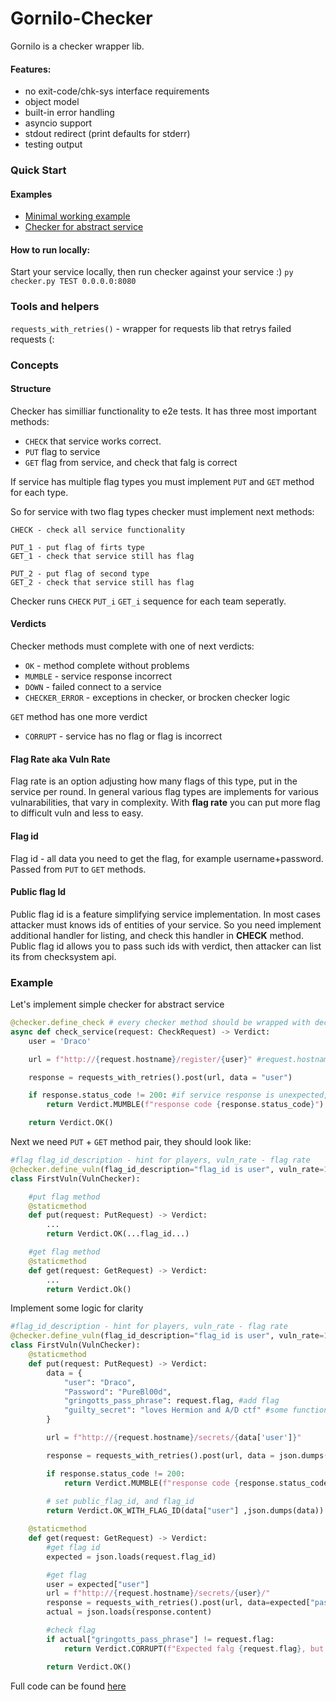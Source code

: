 # Gornilo-Checker

Gornilo is a checker wrapper lib.

#### Features:
- no exit-code/chk-sys interface requirements
- object model
- built-in error handling
- asyncio support
- stdout redirect (print defaults for stderr)
- testing output


### Quick Start
#### Examples
* [Minimal working example](https://github.com/HackerDom/Gornilo/blob/master/gornilo/examples/checker.py) 
* [Checker for abstract service](https://github.com/HackerDom/Gornilo/blob/master/gornilo/examples/abstract_checker.py)

#### How to run locally: 
Start your service locally, then run checker against your service :)
```py checker.py TEST 0.0.0.0:8080```


### Tools and helpers
`requests_with_retries()` - wrapper for requests lib that retrys failed requests (:
 

### Concepts
#### Structure
Checker has similliar functionality to e2e tests. It has three most important methods:
* `CHECK` that service works correct.
* `PUT` flag to service
* `GET` flag from service, and check that falg is correct

If service has multiple flag types you must implement `PUT` and `GET` method for each type.

So for service with two flag types checker must implement next methods:
```
CHECK - check all service functionality

PUT_1 - put flag of firts type
GET_1 - check that service still has flag

PUT_2 - put flag of second type
GET_2 - check that service still has flag
```
Checker runs `CHECK` `PUT_i` `GET_i` sequence for each team seperatly.

#### Verdicts
Checker methods must complete with one of next verdicts:
* `OK` - method complete without problems
* `MUMBLE` - service response incorrect
* `DOWN` - failed connect to a service
* `CHECKER_ERROR` - exceptions in checker, or brocken checker logic

`GET` method has one more verdict
* `CORRUPT` - service has no flag or flag is incorrect

#### Flag Rate aka Vuln Rate
Flag rate is an option adjusting how many flags of this type, put in the service per round. In general various flag types are implements for various vulnarabilities, that vary in complexity. With __flag rate__ you can put more flag to difficult vuln and less to easy.

#### Flag id
Flag id - all data you need to get the flag, for example username+password. Passed from `PUT` to `GET` methods. 

#### Public flag Id
Public flag id is a feature simplifying service implementation. In most cases attacker must knows ids of entities of your service. So you need implement additional handler for listing, and check this handler in __CHECK__ method. Public flag id allows you to pass such ids with verdict, then attacker can list its from checksystem api.

### Example
Let's implement simple checker for abstract service
```python
@checker.define_check # every checker method should be wrapped with decorator checker.define_...
async def check_service(request: CheckRequest) -> Verdict:
    user = 'Draco'

    url = f"http://{request.hostname}/register/{user}" #request.hostname - address of checking team's service in host:port format

    response = requests_with_retries().post(url, data = "user")

    if response.status_code != 200: #if service response is unexpected, return mumble
        return Verdict.MUMBLE(f"response code {response.status_code}") #add reason to verdict, it will be shown to the checking team

    return Verdict.OK()
```

Next we need `PUT` + `GET` method pair, they should look like:
```python
#flag flag_id_description - hint for players, vuln_rate - flag rate
@checker.define_vuln(flag_id_description="flag_id is user", vuln_rate=1)
class FirstVuln(VulnChecker):

    #put flag method
    @staticmethod
    def put(request: PutRequest) -> Verdict:
        ...
        return Verdict.OK(...flag_id...)

    #get flag method
    @staticmethod
    def get(request: GetRequest) -> Verdict:
        ...
        return Verdict.Ok()
```

Implement some logic for clarity

```python
#flag_id_description - hint for players, vuln_rate - flag rate
@checker.define_vuln(flag_id_description="flag_id is user", vuln_rate=1)
class FirstVuln(VulnChecker):
    @staticmethod
    def put(request: PutRequest) -> Verdict:
        data = {
            "user": "Draco",
            "Password": "PureBl00d",
            "gringotts_pass_phrase": request.flag, #add flag
            "guilty_secret": "loves Hermion and A/D ctf" #some functional data
        }

        url = f"http://{request.hostname}/secrets/{data['user']}"

        response = requests_with_retries().post(url, data = json.dumps(data))

        if response.status_code != 200:
            return Verdict.MUMBLE(f"response code {response.status_code}")
        
        # set public_flag_id, and flag_id
        return Verdict.OK_WITH_FLAG_ID(data["user"] ,json.dumps(data))  

    @staticmethod
    def get(request: GetRequest) -> Verdict:
        #get flag id
        expected = json.loads(request.flag_id) 

        #get flag
        user = expected["user"]
        url = f"http://{request.hostname}/secrets/{user}/"
        response = requests_with_retries().post(url, data=expected["password"])
        actual = json.loads(response.content)

        #check flag
        if actual["gringotts_pass_phrase"] != request.flag: 
            return Verdict.CORRUPT(f"Expected falg {request.flag}, but actual {actual['secret']}")

        return Verdict.OK()
```

Full code can be found [here](https://github.com/HackerDom/Gornilo/blob/master/gornilo/examples/abstract_checker.py)
